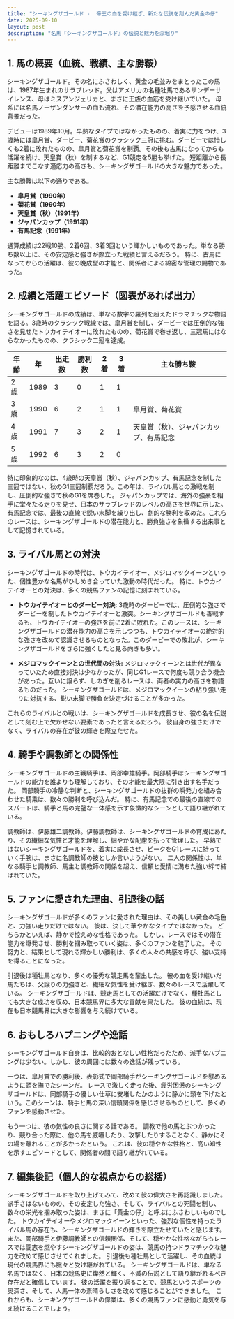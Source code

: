 ```yaml
---
title: "シーキングザゴールド -  帝王の血を受け継ぎ、新たな伝説を刻んだ黄金の仔"
date: 2025-09-10
layout: post
description: "名馬『シーキングザゴールド』の伝説と魅力を深堀り"
---
```


## 1. 馬の概要（血統、戦績、主な勝鞍）

シーキングザゴールド。その名にふさわしく、黄金の毛並みをまとったこの馬は、1987年生まれのサラブレッド。父はアメリカの名種牡馬であるサンデーサイレンス、母はミスアンジェリカと、まさに王族の血筋を受け継いでいた。  母系には名馬ノーザンダンサーの血も流れ、その潜在能力の高さを予感させる血統背景だった。

デビューは1989年10月。早熟なタイプではなかったものの、着実に力をつけ、3歳時には皐月賞、ダービー、菊花賞のクラシック三冠に挑む。ダービーでは惜しくも2着に敗れたものの、皐月賞と菊花賞を制覇。その後も古馬になってからも活躍を続け、天皇賞（秋）を制するなど、G1競走を5勝も挙げた。  短距離から長距離までこなす適応力の高さも、シーキングザゴールドの大きな魅力であった。

主な勝鞍は以下の通りである。

* **皐月賞（1990年）**
* **菊花賞（1990年）**
* **天皇賞（秋）（1991年）**
* **ジャパンカップ（1991年）**
* **有馬記念（1991年）**

通算成績は22戦10勝、2着6回、3着3回という輝かしいものであった。単なる勝ち数以上に、その安定感と強さが際立った戦績と言えるだろう。  特に、古馬になってからの活躍は、彼の晩成型の才能と、関係者による綿密な管理の賜物であった。


## 2. 成績と活躍エピソード（図表があれば出力）

シーキングザゴールドの成績は、単なる数字の羅列を超えたドラマチックな物語を語る。3歳時のクラシック戦線では、皐月賞を制し、ダービーでは圧倒的な強さを見せたトウカイテイオーに敗れたものの、菊花賞で巻き返し、三冠馬にはならなかったものの、クラシック二冠を達成。

| 年齢 | 年 | 出走数 | 勝利数 | 2着 | 3着 | 主な勝ち鞍 |
|---|---|---|---|---|---|---|
| 2歳 | 1989 | 3 | 0 | 1 | 1 |  |
| 3歳 | 1990 | 6 | 2 | 1 | 1 | 皐月賞、菊花賞 |
| 4歳 | 1991 | 7 | 3 | 2 | 1 | 天皇賞（秋）、ジャパンカップ、有馬記念 |
| 5歳 | 1992 | 6 | 3 | 2 | 0 |  |


特に印象的なのは、4歳時の天皇賞（秋）、ジャパンカップ、有馬記念を制した三冠ではない、秋のG1三冠制覇だろう。この年は、ライバル馬との激戦を制し、圧倒的な強さで秋のG1を席巻した。  ジャパンカップでは、海外の強豪を相手に堂々たる走りを見せ、日本のサラブレッドのレベルの高さを世界に示した。  有馬記念では、最後の直線で鋭い末脚を繰り出し、劇的な勝利を収めた。これらのレースは、シーキングザゴールドの潜在能力と、勝負強さを象徴する出来事として記憶されている。


## 3. ライバル馬との対決

シーキングザゴールドの時代は、トウカイテイオー、メジロマックイーンといった、個性豊かな名馬がひしめき合っていた激動の時代だった。  特に、トウカイテイオーとの対決は、多くの競馬ファンの記憶に刻まれている。

* **トウカイテイオーとのダービー対決:**  3歳時のダービーでは、圧倒的な強さでダービーを制したトウカイテイオーと激突。シーキングザゴールドも善戦するも、トウカイテイオーの強さを前に2着に敗れた。このレースは、シーキングザゴールドの潜在能力の高さを示しつつも、トウカイテイオーの絶対的な強さを改めて認識させるものとなった。このダービーでの敗北が、シーキングザゴールドをさらに強くしたと見る向きも多い。

* **メジロマックイーンとの世代間の対決:** メジロマックイーンとは世代が異なっていたため直接対決は少なかったが、同じG1レースで何度も競り合う機会があった。互いに譲らず、しのぎを削るレースは、両者の実力の高さを物語るものだった。  シーキングザゴールドは、メジロマックイーンの粘り強い走りに対抗する、鋭い末脚で勝負を決定づけることが多かった。

これらのライバルとの戦いは、シーキングザゴールドを成長させ、彼の名を伝説として刻む上で欠かせない要素であったと言えるだろう。  彼自身の強さだけでなく、ライバルの存在が彼の輝きを際立たせた。


## 4. 騎手や調教師との関係性

シーキングザゴールドの主戦騎手は、岡部幸雄騎手。岡部騎手はシーキングザゴールドの能力を誰よりも理解しており、その才能を最大限に引き出す名手だった。  岡部騎手の冷静な判断と、シーキングザゴールドの抜群の瞬発力を組み合わせた騎乗は、数々の勝利を呼び込んだ。  特に、有馬記念での最後の直線でのスパートは、騎手と馬の完璧な一体感を示す象徴的なシーンとして語り継がれている。

調教師は、伊藤雄二調教師。伊藤調教師は、シーキングザゴールドの育成にあたり、その繊細な気性と才能を理解し、細やかな配慮を払って管理した。  早熟ではないシーキングザゴールドを、着実に成長させ、ピークをG1レースに持っていく手腕は、まさに名調教師の技としか言いようがない。  二人の関係性は、単なる騎手と調教師、馬主と調教師の関係を超え、信頼と愛情に満ちた強い絆で結ばれていた。


## 5. ファンに愛された理由、引退後の話

シーキングザゴールドが多くのファンに愛された理由は、その美しい黄金の毛色と、力強い走りだけではない。  彼は、決して華やかなタイプではなかった。  どちらかといえば、静かで控えめな性格であった。  しかし、レースではその潜在能力を爆発させ、勝利を掴み取っていく姿は、多くのファンを魅了した。  その努力と、結果として現れる輝かしい勝利は、多くの人々の共感を呼び、強い支持を得ることになった。

引退後は種牡馬となり、多くの優秀な競走馬を輩出した。  彼の血を受け継いだ馬たちは、父譲りの力強さと、繊細な気性を受け継ぎ、数々のレースで活躍している。  シーキングザゴールドは、競走馬としての活躍だけでなく、種牡馬としても大きな成功を収め、日本競馬界に多大な貢献を果たした。  彼の血統は、現在も日本競馬界に大きな影響を与え続けている。


## 6. おもしろハプニングや逸話

シーキングザゴールド自身は、比較的おとなしい性格だったため、派手なハプニングは少ない。しかし、彼の周囲には数々の逸話が残っている。

一つは、皐月賞での勝利後、表彰式で岡部騎手がシーキングザゴールドを慰めるように頭を撫でたシーンだ。  レースで激しく走った後、疲労困憊のシーキングザゴールドは、岡部騎手の優しい仕草に安堵したかのように静かに頭を下げたという。このシーンは、騎手と馬の深い信頼関係を感じさせるものとして、多くのファンを感動させた。

もう一つは、彼の気性の良さに関する話である。  調教で他の馬とぶつかったり、競り合った際に、他の馬を威嚇したり、攻撃したりすることなく、静かにその場を離れることが多かったという。  これは、彼の穏やかな性格と、高い知性を示すエピソードとして、関係者の間で語り継がれている。


## 7. 編集後記（個人的な視点からの総括）

シーキングザゴールドを取り上げてみて、改めて彼の偉大さを再認識しました。  派手さはないものの、その安定した強さ、そして、ライバルとの死闘を制し、数々の栄光を掴み取った姿は、まさに「黄金の仔」と呼ぶにふさわしいものでした。  トウカイテイオーやメジロマックイーンといった、強烈な個性を持ったライバル馬の存在も、シーキングザゴールドの輝きを際立たせていたと感じます。  また、岡部騎手と伊藤調教師との信頼関係、そして、穏やかな性格ながらもレースでは闘志を燃やすシーキングザゴールドの姿は、競馬の持つドラマチックな魅力を改めて感じさせてくれました。  引退後も種牡馬として活躍し、その血統は現代の競馬界にも脈々と受け継がれている。  シーキングザゴールドは、単なる名馬ではなく、日本の競馬史に燦然と輝く、不滅の伝説として語り継がれるべき存在だと確信しています。  彼の活躍を振り返ることで、競馬というスポーツの奥深さ、そして、人馬一体の素晴らしさを改めて感じることができました。  これからも、シーキングザゴールドの偉業は、多くの競馬ファンに感動と勇気を与え続けることでしょう。
